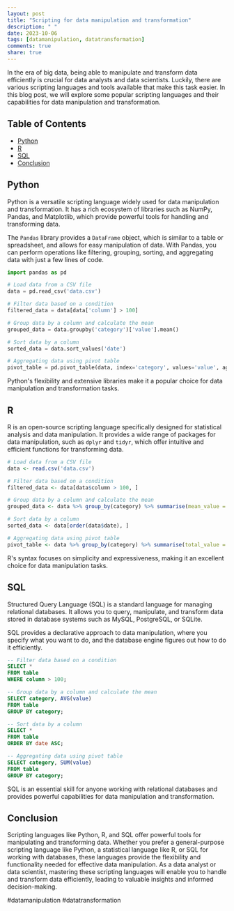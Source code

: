 ```yaml
---
layout: post
title: "Scripting for data manipulation and transformation"
description: " "
date: 2023-10-06
tags: [datamanipulation, datatransformation]
comments: true
share: true
---
```


In the era of big data, being able to manipulate and transform data efficiently is crucial for data analysts and data scientists. Luckily, there are various scripting languages and tools available that make this task easier. In this blog post, we will explore some popular scripting languages and their capabilities for data manipulation and transformation.

## Table of Contents
- [Python](#python)
- [R](#r)
- [SQL](#sql)
- [Conclusion](#conclusion)

## <a name="python"></a>Python

Python is a versatile scripting language widely used for data manipulation and transformation. It has a rich ecosystem of libraries such as NumPy, Pandas, and Matplotlib, which provide powerful tools for handling and transforming data.

The `Pandas` library provides a `DataFrame` object, which is similar to a table or spreadsheet, and allows for easy manipulation of data. With Pandas, you can perform operations like filtering, grouping, sorting, and aggregating data with just a few lines of code.

```python
import pandas as pd

# Load data from a CSV file
data = pd.read_csv('data.csv')

# Filter data based on a condition
filtered_data = data[data['column'] > 100]

# Group data by a column and calculate the mean
grouped_data = data.groupby('category')['value'].mean()

# Sort data by a column
sorted_data = data.sort_values('date')

# Aggregating data using pivot table
pivot_table = pd.pivot_table(data, index='category', values='value', aggfunc='sum')
```

Python's flexibility and extensive libraries make it a popular choice for data manipulation and transformation tasks.

## <a name="r"></a>R

R is an open-source scripting language specifically designed for statistical analysis and data manipulation. It provides a wide range of packages for data manipulation, such as `dplyr` and `tidyr`, which offer intuitive and efficient functions for transforming data.

```r
# Load data from a CSV file
data <- read.csv('data.csv')

# Filter data based on a condition
filtered_data <- data[data$column > 100, ]

# Group data by a column and calculate the mean
grouped_data <- data %>% group_by(category) %>% summarise(mean_value = mean(value))

# Sort data by a column
sorted_data <- data[order(data$date), ]

# Aggregating data using pivot table
pivot_table <- data %>% group_by(category) %>% summarise(total_value = sum(value))
```

R's syntax focuses on simplicity and expressiveness, making it an excellent choice for data manipulation tasks.

## <a name="sql"></a>SQL

Structured Query Language (SQL) is a standard language for managing relational databases. It allows you to query, manipulate, and transform data stored in database systems such as MySQL, PostgreSQL, or SQLite.

SQL provides a declarative approach to data manipulation, where you specify what you want to do, and the database engine figures out how to do it efficiently.

```sql
-- Filter data based on a condition
SELECT *
FROM table
WHERE column > 100;

-- Group data by a column and calculate the mean
SELECT category, AVG(value)
FROM table
GROUP BY category;

-- Sort data by a column
SELECT *
FROM table
ORDER BY date ASC;

-- Aggregating data using pivot table
SELECT category, SUM(value)
FROM table
GROUP BY category;
```

SQL is an essential skill for anyone working with relational databases and provides powerful capabilities for data manipulation and transformation.

## <a name="conclusion"></a>Conclusion

Scripting languages like Python, R, and SQL offer powerful tools for manipulating and transforming data. Whether you prefer a general-purpose scripting language like Python, a statistical language like R, or SQL for working with databases, these languages provide the flexibility and functionality needed for effective data manipulation. As a data analyst or data scientist, mastering these scripting languages will enable you to handle and transform data efficiently, leading to valuable insights and informed decision-making.

#datamanipulation #datatransformation